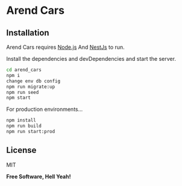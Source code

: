 # Arend Cars

## Installation

Arend Cars requires [Node.js](https://nodejs.org/) And [NestJs](https://nestjs.com)  to run.

Install the dependencies and devDependencies and start the server.

```sh
cd arend_cars
npm i
change env db config
npm run migrate:up
npm run seed
npm start
```

For production environments...

```sh
npm install
npm run build
npm run start:prod
```


## License

MIT

**Free Software, Hell Yeah!**

   [node.js]: <http://nodejs.org>
   [NestJs]: <https://nestjs.com>